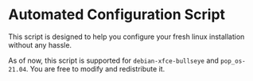 # Automated Configuration Script

This script is designed to help you configure your fresh linux installation
without any hassle.

As of now, this script is supported for `debian-xfce-bullseye` and `pop_os-21.04`.
You are free to modify and redistribute it.
